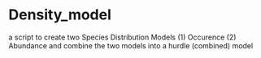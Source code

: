 # Density_model
a script to create two Species Distribution Models (1) Occurence (2) Abundance and combine the two models into a hurdle (combined) model 
